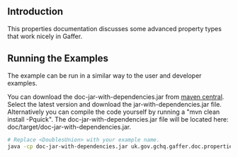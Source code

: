 ## Introduction 

This properties documentation discusses some advanced property types that work nicely in Gaffer.

## Running the Examples

The example can be run in a similar way to the user and developer examples. 

You can download the doc-jar-with-dependencies.jar from [maven central](http://search.maven.org/#search%7Cga%7C1%7Cg%3A%22uk.gov.gchq.gaffer%22%20AND%20a%3A%22doc%22). Select the latest version and download the jar-with-dependencies.jar file.
Alternatively you can compile the code yourself by running a "mvn clean install -Pquick". The doc-jar-with-dependencies.jar file will be located here: doc/target/doc-jar-with-dependencies.jar.

```bash
# Replace <DoublesUnion> with your example name.
java -cp doc-jar-with-dependencies.jar uk.gov.gchq.gaffer.doc.properties.dev.walkthrough.DoublesUnion
```